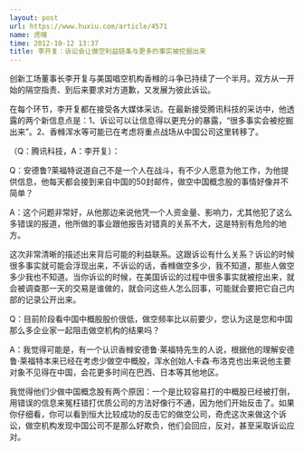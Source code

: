 ```yaml
---
layout: post
url: https://www.huxiu.com/article/4571
name: 虎嗅
time: 2012-10-12 13:37
title: 李开复：诉讼会让做空利益链条与更多的事实被挖掘出来
---
```

创新工场董事长李开复与美国唱空机构香橼的斗争已持续了一个半月。双方从一开始的隔空指责、到后来要求对方道歉，又发展为彼此诉讼。

在每个环节，李开复都在接受各大媒体采访。在最新接受腾讯科技的采访中，他透露的两个新信息点是：1、诉讼可以让信息得以更充分的暴露，“很多事实会被挖掘出来”。2、香橼浑水等可能已在考虑将重点战场从中国公司这里转移了。

（Q：腾讯科技，A：李开复）：

Q：安德鲁?莱福特说道自己不是一个人在战斗，有不少人愿意为他工作，为他提供信息，他每天都会接到来自中国的50封邮件，做空中国概念股的事情好像并不简单？

A：这个问题非常好，从他那边来说他凭一个人资金量、影响力，尤其他犯了这么多错误的报道，他所做的事业跟他报告对错真的关系不大，这是特别有危险的地方。

这次非常清晰的描述出来背后可能的利益联系。这跟诉讼有什么关系？诉讼的时候很多事实就可能会浮现出来，不诉讼的话，香橼做空多少，我不知道，那些人做空多少我也不知道。当你诉讼的时候，在美国诉讼的过程中很多事实就被挖出来，就会被调查那一天的交易是谁做的，就会问这些人怎么回事，可能就会要把它自己内部的记录公开出来。

Q：目前阶段看中国中概股股价很低，做空频率比以前要少，您认为这是您和中国那么多企业家一起阻击做空机构的结果吗？

A：我觉得可能是，有一个认识香橼安德鲁·莱福特先生的人说，根据他的理解安德鲁·莱福特本来已经在考虑少做空中概股，浑水创始人卡森·布洛克也出来说他主要对象不见得在中国，会花更多时间在巴西、日本等其他地区。

我觉得他们少做中国概念股有两个原因：一个是比较容易打的中概股已经被打倒，用错误的信息来冤枉错打优质公司的方法好像行不通，因为他们开始反击了。如果你仔细看，你可以看到恒大比较成功的反击它的做空公司，奇虎这次来做这个诉讼，做空机构发现中国公司不是那么好欺负，他们会回应，反对，甚至采取诉讼应对。


